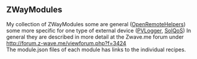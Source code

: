 ## ZWayModules
My collection of ZWayModules some are general ([OpenRemoteHelpers](http://forum.z-wave.me/viewtopic.php?f=3424&t=20819)) some more specific for one type of external device ([PVLogger](http://forum.z-wave.me/viewtopic.php?f=3424&t=21398), [SolQoS](http://forum.z-wave.me/viewtopic.php?f=3424&t=21398)) In general they are described in more detail at the Zwave.me forum under http://forum.z-wave.me/viewforum.php?f=3424  
The module.json files of each module has links to the individual recipes.
